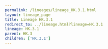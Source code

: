 ```yaml
---
permalink: /lineages/lineage_HK.3.1.html
layout: lineage_page
title: Lineage HK.3.1
redirect_to: ../lineage.html?lineage=HK.3.1
lineage: HK.3.1
parent: HK.3
children: ['HK.3.1']
---
```

